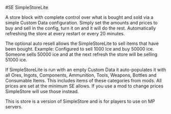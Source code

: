 #SE SimpleStoreLite

A store block with complete control over what is bought and sold via a simple Custom Data configuration.
Simply set the amounts and prices to buy and sell in the config, turn it on and it will do the rest. Automatically refreshing the store at every restart or every 20 minutes. 

The optional auto resell allows the SimpleStoreLite to sell items that have been bought. 
Example: Configured to sell 1000 Ice and buy 50000 ice. Someone sells  50000 ice and at the next refresh the store will be selling 51000 ice.

If SimpleStoreLite is run with an empty Custom Data it auto-populates it with all Ores, Ingots,  Components,  Ammunition,  Tools, Weapons, Bottles and Consumable Items. This includes items of these categories from mods.
All prices are set at the minimum SE allows. If you use a mod to change prices SimpleStore will use those instead.

This is store is a version of SimpleStore and is for players to use on MP servers.


